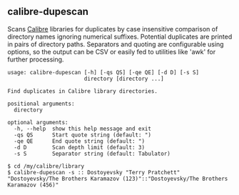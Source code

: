 ## calibre-dupescan

Scans [Calibre](https://calibre-ebook.com) libraries for duplicates by case
insensitive comparison of directory names ignoring numerical suffixes. Potential
duplicates are printed in pairs of directory paths. Separators and quoting are
configurable using options, so the output can be CSV or easily fed to utilities
like 'awk' for further processing.

```
usage: calibre-dupescan [-h] [-qs QS] [-qe QE] [-d D] [-s S]
                        directory [directory ...]

Find duplicates in Calibre library directories.

positional arguments:
  directory

optional arguments:
  -h, --help  show this help message and exit
  -qs QS      Start quote string (default: ")
  -qe QE      End quote string (default: ")
  -d D        Scan depth limit (default: 3)
  -s S        Separator string (default: Tabulator)

$ cd /my/calibre/library
$ calibre-dupescan -s :: Dostoyevsky "Terry Pratchett"
"Dostoyevsky/The Brothers Karamazov (123)"::"Dostoyevsky/The Brothers Karamazov (456)"
```
